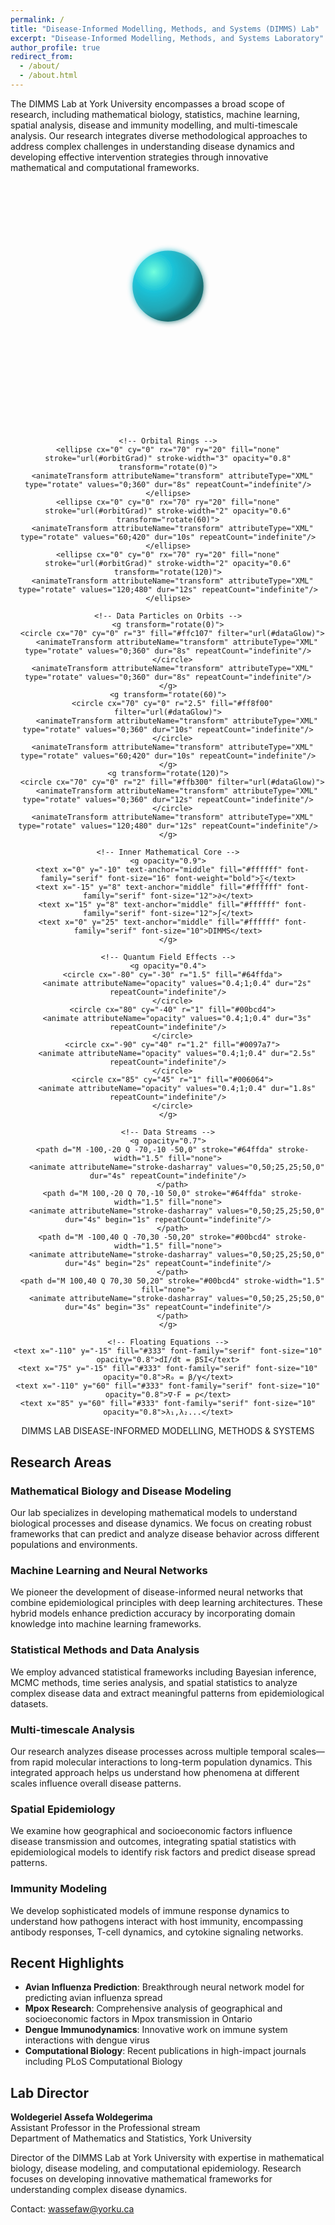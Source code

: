 ```yaml
---
permalink: /
title: "Disease-Informed Modelling, Methods, and Systems (DIMMS) Lab"
excerpt: "Disease-Informed Modelling, Methods, and Systems Laboratory"
author_profile: true
redirect_from: 
  - /about/
  - /about.html
---
```


The DIMMS Lab at York University encompasses a broad scope of research, including mathematical biology, statistics, machine learning, spatial analysis, disease and immunity modelling, and multi-timescale analysis. Our research integrates diverse methodological approaches to address complex challenges in understanding disease dynamics and developing effective intervention strategies through innovative mathematical and computational frameworks.

<div style="text-align: center; margin: 30px auto; max-width: 600px;">
<svg viewBox="0 0 400 300" xmlns="http://www.w3.org/2000/svg" style="max-width: 100%; height: auto;">
  <defs>
    <radialGradient id="sphereGrad" cx="30%" cy="30%" r="70%">
      <stop offset="0%" style="stop-color:#64ffda;stop-opacity:1" />
      <stop offset="40%" style="stop-color:#00bcd4;stop-opacity:0.9" />
      <stop offset="80%" style="stop-color:#0097a7;stop-opacity:0.8" />
      <stop offset="100%" style="stop-color:#006064;stop-opacity:1" />
    </radialGradient>
    <linearGradient id="orbitGrad" x1="0%" y1="0%" x2="100%" y2="100%">
      <stop offset="0%" style="stop-color:#ffc107;stop-opacity:1" />
      <stop offset="100%" style="stop-color:#ff8f00;stop-opacity:1" />
    </linearGradient>
    <filter id="quantumGlow">
      <feGaussianBlur stdDeviation="4" result="coloredBlur"/>
      <feMerge> 
        <feMergeNode in="coloredBlur"/>
        <feMergeNode in="SourceGraphic"/>
      </feMerge>
    </filter>
    <filter id="dataGlow">
      <feGaussianBlur stdDeviation="1" result="coloredBlur"/>
      <feMerge> 
        <feMergeNode in="coloredBlur"/>
        <feMergeNode in="SourceGraphic"/>
      </feMerge>
    </filter>
  </defs>
  
  <!-- Central Data Sphere -->
  <g transform="translate(200,120)">
    <!-- Main Sphere -->
    <circle cx="0" cy="0" r="45" fill="url(#sphereGrad)" filter="url(#quantumGlow)" opacity="0.9"/>
    
    <!-- Orbital Rings -->
    <ellipse cx="0" cy="0" rx="70" ry="20" fill="none" stroke="url(#orbitGrad)" stroke-width="3" opacity="0.8" transform="rotate(0)">
      <animateTransform attributeName="transform" attributeType="XML" type="rotate" values="0;360" dur="8s" repeatCount="indefinite"/>
    </ellipse>
    <ellipse cx="0" cy="0" rx="70" ry="20" fill="none" stroke="url(#orbitGrad)" stroke-width="2" opacity="0.6" transform="rotate(60)">
      <animateTransform attributeName="transform" attributeType="XML" type="rotate" values="60;420" dur="10s" repeatCount="indefinite"/>
    </ellipse>
    <ellipse cx="0" cy="0" rx="70" ry="20" fill="none" stroke="url(#orbitGrad)" stroke-width="2" opacity="0.6" transform="rotate(120)">
      <animateTransform attributeName="transform" attributeType="XML" type="rotate" values="120;480" dur="12s" repeatCount="indefinite"/>
    </ellipse>
    
    <!-- Data Particles on Orbits -->
    <g transform="rotate(0)">
      <circle cx="70" cy="0" r="3" fill="#ffc107" filter="url(#dataGlow)">
        <animateTransform attributeName="transform" attributeType="XML" type="rotate" values="0;360" dur="8s" repeatCount="indefinite"/>
      </circle>
      <animateTransform attributeName="transform" attributeType="XML" type="rotate" values="0;360" dur="8s" repeatCount="indefinite"/>
    </g>
    <g transform="rotate(60)">
      <circle cx="70" cy="0" r="2.5" fill="#ff8f00" filter="url(#dataGlow)">
        <animateTransform attributeName="transform" attributeType="XML" type="rotate" values="0;360" dur="10s" repeatCount="indefinite"/>
      </circle>
      <animateTransform attributeName="transform" attributeType="XML" type="rotate" values="60;420" dur="10s" repeatCount="indefinite"/>
    </g>
    <g transform="rotate(120)">
      <circle cx="70" cy="0" r="2" fill="#ffb300" filter="url(#dataGlow)">
        <animateTransform attributeName="transform" attributeType="XML" type="rotate" values="0;360" dur="12s" repeatCount="indefinite"/>
      </circle>
      <animateTransform attributeName="transform" attributeType="XML" type="rotate" values="120;480" dur="12s" repeatCount="indefinite"/>
    </g>
    
    <!-- Inner Mathematical Core -->
    <g opacity="0.9">
      <text x="0" y="-10" text-anchor="middle" fill="#ffffff" font-family="serif" font-size="16" font-weight="bold">∑</text>
      <text x="-15" y="8" text-anchor="middle" fill="#ffffff" font-family="serif" font-size="12">∂</text>
      <text x="15" y="8" text-anchor="middle" fill="#ffffff" font-family="serif" font-size="12">∫</text>
      <text x="0" y="25" text-anchor="middle" fill="#ffffff" font-family="serif" font-size="10">DIMMS</text>
    </g>
    
    <!-- Quantum Field Effects -->
    <g opacity="0.4">
      <circle cx="-80" cy="-30" r="1.5" fill="#64ffda">
        <animate attributeName="opacity" values="0.4;1;0.4" dur="2s" repeatCount="indefinite"/>
      </circle>
      <circle cx="80" cy="-40" r="1" fill="#00bcd4">
        <animate attributeName="opacity" values="0.4;1;0.4" dur="3s" repeatCount="indefinite"/>
      </circle>
      <circle cx="-90" cy="40" r="1.2" fill="#0097a7">
        <animate attributeName="opacity" values="0.4;1;0.4" dur="2.5s" repeatCount="indefinite"/>
      </circle>
      <circle cx="85" cy="45" r="1" fill="#006064">
        <animate attributeName="opacity" values="0.4;1;0.4" dur="1.8s" repeatCount="indefinite"/>
      </circle>
    </g>
    
    <!-- Data Streams -->
    <g opacity="0.7">
      <path d="M -100,-20 Q -70,-10 -50,0" stroke="#64ffda" stroke-width="1.5" fill="none">
        <animate attributeName="stroke-dasharray" values="0,50;25,25;50,0" dur="4s" repeatCount="indefinite"/>
      </path>
      <path d="M 100,-20 Q 70,-10 50,0" stroke="#64ffda" stroke-width="1.5" fill="none">
        <animate attributeName="stroke-dasharray" values="0,50;25,25;50,0" dur="4s" begin="1s" repeatCount="indefinite"/>
      </path>
      <path d="M -100,40 Q -70,30 -50,20" stroke="#00bcd4" stroke-width="1.5" fill="none">
        <animate attributeName="stroke-dasharray" values="0,50;25,25;50,0" dur="4s" begin="2s" repeatCount="indefinite"/>
      </path>
      <path d="M 100,40 Q 70,30 50,20" stroke="#00bcd4" stroke-width="1.5" fill="none">
        <animate attributeName="stroke-dasharray" values="0,50;25,25;50,0" dur="4s" begin="3s" repeatCount="indefinite"/>
      </path>
    </g>
    
    <!-- Floating Equations -->
    <text x="-110" y="-15" fill="#333" font-family="serif" font-size="10" opacity="0.8">dI/dt = βSI</text>
    <text x="75" y="-15" fill="#333" font-family="serif" font-size="10" opacity="0.8">R₀ = β/γ</text>
    <text x="-110" y="60" fill="#333" font-family="serif" font-size="10" opacity="0.8">∇·F = ρ</text>
    <text x="85" y="60" fill="#333" font-family="serif" font-size="10" opacity="0.8">λ₁,λ₂...</text>
  </g>
  
  <!-- Lab Name -->
  <text x="200" y="220" text-anchor="middle" fill="#1a1a1a" font-family="Arial, sans-serif" font-size="24" font-weight="bold">DIMMS LAB</text>
  <text x="200" y="240" text-anchor="middle" fill="#666666" font-family="Arial, sans-serif" font-size="10" letter-spacing="2px">DISEASE-INFORMED MODELLING, METHODS & SYSTEMS</text>
  
  <!-- Corner Accent Elements -->
  <g opacity="0.3">
    <path d="M 20,20 Q 30,25 40,20 Q 35,30 40,40" stroke="#00bcd4" stroke-width="2" fill="none"/>
    <path d="M 360,20 Q 350,25 340,20 Q 345,30 340,40" stroke="#00bcd4" stroke-width="2" fill="none"/>
    <path d="M 20,260 Q 30,255 40,260 Q 35,250 40,240" stroke="#00bcd4" stroke-width="2" fill="none"/>
    <path d="M 360,260 Q 350,255 340,260 Q 345,250 340,240" stroke="#00bcd4" stroke-width="2" fill="none"/>
  </g>
</svg>
</div>

## Research Areas

### Mathematical Biology and Disease Modeling
Our lab specializes in developing mathematical models to understand biological processes and disease dynamics. We focus on creating robust frameworks that can predict and analyze disease behavior across different populations and environments.

### Machine Learning and Neural Networks
We pioneer the development of disease-informed neural networks that combine epidemiological principles with deep learning architectures. These hybrid models enhance prediction accuracy by incorporating domain knowledge into machine learning frameworks.

### Statistical Methods and Data Analysis
We employ advanced statistical frameworks including Bayesian inference, MCMC methods, time series analysis, and spatial statistics to analyze complex disease data and extract meaningful patterns from epidemiological datasets.

### Multi-timescale Analysis
Our research analyzes disease processes across multiple temporal scales—from rapid molecular interactions to long-term population dynamics. This integrated approach helps us understand how phenomena at different scales influence overall disease patterns.

### Spatial Epidemiology
We examine how geographical and socioeconomic factors influence disease transmission and outcomes, integrating spatial statistics with epidemiological models to identify risk factors and predict disease spread patterns.

### Immunity Modeling
We develop sophisticated models of immune response dynamics to understand how pathogens interact with host immunity, encompassing antibody responses, T-cell dynamics, and cytokine signaling networks.

## Recent Highlights

- **Avian Influenza Prediction**: Breakthrough neural network model for predicting avian influenza spread
- **Mpox Research**: Comprehensive analysis of geographical and socioeconomic factors in Mpox transmission in Ontario
- **Dengue Immunodynamics**: Innovative work on immune system interactions with dengue virus
- **Computational Biology**: Recent publications in high-impact journals including PLoS Computational Biology

## Lab Director

**Woldegeriel Assefa Woldegerima**  
Assistant Professor in the Professional stream  
Department of Mathematics and Statistics, York University  

Director of the DIMMS Lab at York University with expertise in mathematical biology, disease modeling, and computational epidemiology. Research focuses on developing innovative mathematical frameworks for understanding complex disease dynamics.

Contact: wassefaw@yorku.ca
